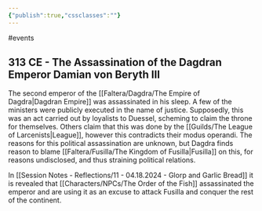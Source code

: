 ```yaml
---
{"publish":true,"cssclasses":""}
---
```


#events
## 313 CE - The Assassination of the Dagdran Emperor Damian von Beryth III
The second emperor of the [[Faltera/Dagdra/The Empire of Dagdra\|Dagdran Empire]] was assassinated in his sleep. A few of the ministers were publicly executed in the name of justice. Supposedly, this was an act carried out by loyalists to Duessel, scheming to claim the throne for themselves. Others claim that this was done by the [[Guilds/The League of Larcenists\|League]], however this contradicts their modus operandi. The reasons for this political assassination are unknown, but Dagdra finds reason to blame [[Faltera/Fusilla/The Kingdom of Fusilla\|Fusilla]] on this, for reasons undisclosed, and thus straining political relations.

In [[Session Notes - Reflections/11 - 04.18.2024 - Glorp and Garlic Bread]] it is revealed that [[Characters/NPCs/The Order of the Fish]] assassinated the emperor and are using it as an excuse to attack Fusilla and conquer the rest of the continent. 